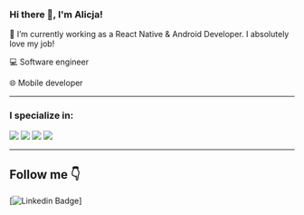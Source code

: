 ### Hi there 👋, I'm Alicja!

🔭 I’m currently working as a React Native & Android Developer. I absolutely love my job!

<p>💻 Software engineer</p>
<p>🌐 Mobile developer</p>

---

### I specialize in:
 <img src="https://img.shields.io/badge/Android-3DDC84?style=for-the-badge&logo=android&logoColor=white"> 
 <img src="https://img.shields.io/badge/Kotlin-0095D5?&style=for-the-badge&logo=kotlin&logoColor=white">
 <img src="https://img.shields.io/badge/React_Native-20232A?style=for-the-badge&logo=react&logoColor=61DAFB">
 <img src="https://img.shields.io/badge/TypeScript-007ACC?style=for-the-badge&logo=typescript&logoColor=white">

---

## Follow me 👇
[![Linkedin Badge](https://img.shields.io/badge/-LinkedIn-blue?style=flat-square&logo=Linkedin&logoColor=white&link=https://www.linkedin.com/in/alicja-mruk/)]
